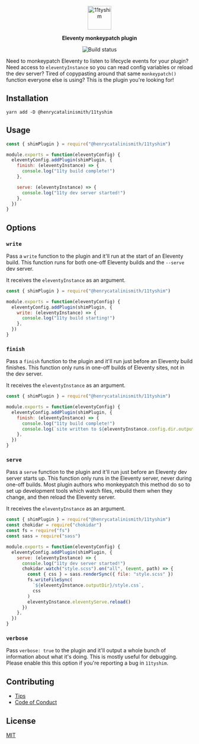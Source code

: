 <p align="center">
  <img
    alt="11tyshim"
    src="https://github.com/henrycatalinismith/11tyshim/raw/trunk/11tyshim.svg"
    height="64"
  />
</p>

<p align="center">
  <strong>
    Eleventy monkeypatch plugin
  </strong>
</p>

<p align="center">
  <img
    src="https://github.com/henrycatalinismith/11tyshim/actions/workflows/publish.yml/badge.svg"
    alt="Build status"
  />
</p>

Need to monkeypatch Eleventy to listen to lifecycle events for your plugin?
Need access to `eleventyInstance` so you can read config variables or reload
the dev server? Tired of copypasting around that same `monkeypatch()` function
everyone else is using? This is the plugin you're looking for!

## Installation

```
yarn add -D @henrycatalinismith/11tyshim
```

## Usage

```javascript
const { shimPlugin } = require("@henrycatalinismith/11tyshim")

module.exports = function(eleventyConfig) {
  eleventyConfig.addPlugin(shimPlugin, {
    finish: (eleventyInstance) => {
      console.log("11ty build complete!")
    },

    serve: (eleventyInstance) => {
      console.log("11ty dev server started!")
    },
  })
}
```

## Options

### `write`

Pass a `write` function to the plugin and it'll run at the start of an Eleventy
build. This function runs for both one-off Eleventy builds and the `--serve` dev
server.

It receives the `eleventyInstance` as an argument.

```javascript
const { shimPlugin } = require("@henrycatalinismith/11tyshim")

module.exports = function(eleventyConfig) {
  eleventyConfig.addPlugin(shimPlugin, {
    write: (eleventyInstance) => {
      console.log("11ty build starting!")
    },
  })
}
```

### `finish`

Pass a `finish` function to the plugin and it'll run just before an Eleventy
build finishes. This function only runs in one-off builds of Eleventy sites,
not in the dev server.

It receives the `eleventyInstance` as an argument.

```javascript
const { shimPlugin } = require("@henrycatalinismith/11tyshim")

module.exports = function(eleventyConfig) {
  eleventyConfig.addPlugin(shimPlugin, {
    finish: (eleventyInstance) => {
      console.log("11ty build complete!")
      console.log(`site written to ${eleventyInstance.config.dir.output}`)
    },
  })
}
```

### `serve`

Pass a `serve` function to the plugin and it'll run just before an Eleventy dev
server starts up. This function only runs in the Eleventy server, never during
one-off builds. Most plugin authors who monkeypatch this method do so to set up
development tools which watch files, rebuild them when they change, and then
reload the Eleventy server.

It receives the `eleventyInstance` as an argument.

```javascript
const { shimPlugin } = require("@henrycatalinismith/11tyshim")
const chokidar = require("chokidar")
const fs = require("fs")
const sass = require("sass")

module.exports = function(eleventyConfig) {
  eleventyConfig.addPlugin(shimPlugin, {
    serve: (eleventyInstance) => {
      console.log("11ty dev server started!")
      chokidar.watch("style.scss").on("all", (event, path) => {
        const { css } = sass.renderSync({ file: "style.scss" })
        fs.writeFileSync(
          `${eleventyInstance.outputDir}/style.css`,
          css
        )
        eleventyInstance.eleventyServe.reload()
      })
    },
  })
}
```

### `verbose`

Pass `verbose: true` to the plugin and it'll output a whole bunch of
information about what it's doing. This is mostly useful for debugging. Please
enable this this option if you're reporting a bug in `11tyshim`.

## Contributing

* [Tips][Contributing]
* [Code of Conduct]

## License

[MIT]

[Contributing]: https://github.com/henrycatalinismith/11tyshim/blob/trunk/contributing.md
[Code of Conduct]: https://github.com/henrycatalinismith/11tyshim/blob/trunk/code_of_conduct.md
[MIT]: https://github.com/henrycatalinismith/11tyshim/blob/trunk/license
